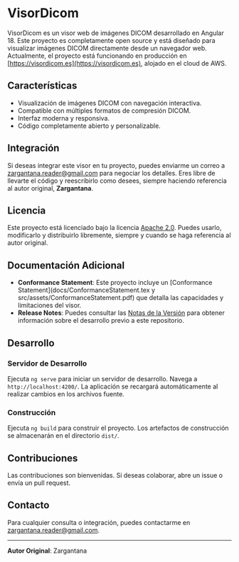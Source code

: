 # VisorDicom

VisorDicom es un visor web de imágenes DICOM desarrollado en Angular 18. Este proyecto es completamente open source y está diseñado para visualizar imágenes DICOM directamente desde un navegador web. Actualmente, el proyecto está funcionando en producción en [https://visordicom.es](https://visordicom.es), alojado en el cloud de AWS.

## Características

- Visualización de imágenes DICOM con navegación interactiva.
- Compatible con múltiples formatos de compresión DICOM.
- Interfaz moderna y responsiva.
- Código completamente abierto y personalizable.

## Integración

Si deseas integrar este visor en tu proyecto, puedes enviarme un correo a [zargantana.reader@gmail.com](mailto:zargantana.reader@gmail.com) para negociar los detalles. Eres libre de llevarte el código y reescribirlo como desees, siempre haciendo referencia al autor original, **Zargantana**.

## Licencia

Este proyecto está licenciado bajo la licencia [Apache 2.0](https://www.apache.org/licenses/LICENSE-2.0). Puedes usarlo, modificarlo y distribuirlo libremente, siempre y cuando se haga referencia al autor original.

## Documentación Adicional

- **Conformance Statement**: Este proyecto incluye un [Conformance Statement](docs/ConformanceStatement.tex y src/assets/ConformanceStatement.pdf) que detalla las capacidades y limitaciones del visor.
- **Release Notes**: Puedes consultar las [Notas de la Versión](src/assets/ReleaseNotes.txt) para obtener información sobre el desarrollo previo a este repositorio.

## Desarrollo

### Servidor de Desarrollo

Ejecuta `ng serve` para iniciar un servidor de desarrollo. Navega a `http://localhost:4200/`. La aplicación se recargará automáticamente al realizar cambios en los archivos fuente.

### Construcción

Ejecuta `ng build` para construir el proyecto. Los artefactos de construcción se almacenarán en el directorio `dist/`.

## Contribuciones

Las contribuciones son bienvenidas. Si deseas colaborar, abre un issue o envía un pull request.

## Contacto

Para cualquier consulta o integración, puedes contactarme en [zargantana.reader@gmail.com](mailto:zargantana.reader@gmail.com).

---
**Autor Original**: Zargantana
